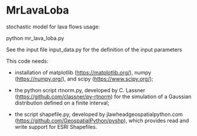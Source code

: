 # MrLavaLoba
stochastic model for lava flows
usage:

python mr_lava_loba.py


See the input file input_data.py for the definition of the input parameters


This code needs:

- installation of matplotlib (https://matplotlib.org/), numpy (https://numpy.org/), and scipy (https://www.scipy.org/);

- the python script rtnorm.py, developed by C. Lassner (https://github.com/classner/py-rtnorm) for the simulation of a Gaussian distribution defined on a finite interval;

- the script shapefile.py, developed by jlawhead<at>geospatialpython.com (https://github.com/GeospatialPython/pyshp), which provides read and write support for ESRI Shapefiles.
